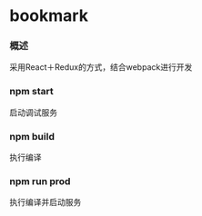 # bookmark

### 概述
采用React＋Redux的方式，结合webpack进行开发

### npm start
启动调试服务

### npm build
执行编译

### npm run prod
执行编译并启动服务
